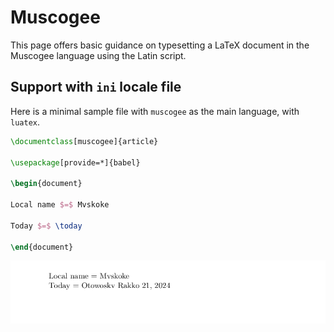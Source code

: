 # Muscogee

This page offers basic guidance on typesetting a LaTeX document in the
Muscogee language using the Latin script.

## Support with `ini` locale file

Here is a minimal sample file with `muscogee` as the main language, with `luatex`.

```tex
\documentclass[muscogee]{article}

\usepackage[provide=*]{babel}

\begin{document}

Local name $=$ Mvskoke

Today $=$ \today

\end{document}
```

![](../media/locale-muscogee.png)